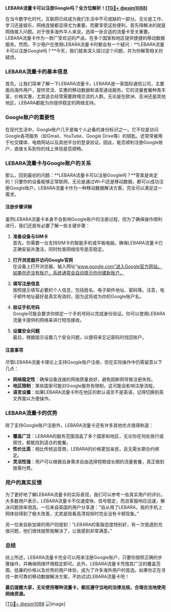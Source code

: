 **LEBARA流量卡可以注册Google吗？全方位解析！[[TG💪+ @esim1088](https://t.me/s/esim1088)]**

在当今数字化时代，互联网已经成为我们生活中不可或缺的一部分。无论是工作、学习还是娱乐，网络连接都显得尤为重要。而要享受这些便利，首先得解决的就是网络接入问题。对于很多海外华人来说，选择一张合适的流量卡至关重要。LEBARA流量卡作为一款广受欢迎的产品，在多个国家和地区提供便捷的移动数据服务。然而，不少用户在使用LEBARA流量卡时都会有一个疑问：**LEBARA流量卡可以注册Google吗？**今天，我们就来深入探讨这个问题，并为你解答相关的疑虑。

### LEBARA流量卡的基本信息

首先，让我们简单了解一下LEBARA流量卡。LEBARA是一家国际通信公司，主要面向海外用户，提供灵活、实惠的移动数据和语音通话服务。它的流量套餐种类丰富，价格实惠，尤其适合经常需要跨境交流的人群。无论是在欧洲、亚洲还是其他地区，LEBARA都能为你提供稳定的网络支持。

### Google账户的重要性

在现代生活中，Google账户几乎是每个人必备的身份标识之一。它不仅是访问Google各项服务（如Gmail、YouTube、Google Drive等）的钥匙，还常常被用于社交媒体、电商网站以及其他平台的登录验证。因此，能否顺利注册Google账户，直接关系到你的线上体验是否顺畅。

### LEBARA流量卡与Google账户的关系

那么，回到最初的问题：**LEBARA流量卡可以注册Google吗？**答案是肯定的！只要你的设备能够正常联网，无论是通过Wi-Fi还是移动数据，都可以成功注册Google账户。LEBARA流量卡作为一种移动数据解决方案，完全可以满足这一需求。

#### 注册步骤详解

虽然LEBARA流量卡本身不会影响Google账户的注册过程，但为了确保操作顺利进行，我们还是有必要了解一些关键步骤：

1. **准备设备与SIM卡**  
   首先，你需要一台支持SIM卡的智能手机或平板电脑。确保LEBARA流量卡已正确安装并激活，同时检查网络信号是否稳定。

2. **打开浏览器并访问Google官网**  
   在设备上打开浏览器，输入网址“www.google.com”进入Google官方网站。如果你还没有账户，系统通常会自动提示你创建新账户。

3. **填写注册信息**  
   按照提示填写必要的个人信息，包括姓名、电子邮件地址、密码等。注意，电子邮件地址最好是真实有效的，因为这将成为你的Google账户名。

4. **验证手机号码**  
   Google可能会要求你绑定一个手机号码以完成身份验证。你可以使用LEBARA流量卡提供的网络来进行短信接收。

5. **设置安全问题**  
   最后，根据提示设置几个安全问题，以便将来忘记密码时找回账户。

#### 注意事项

尽管LEBARA流量卡理论上支持Google账户注册，但在实际操作中仍需留意以下几点：
- **网络稳定性**：确保设备连接的网络质量良好，避免因断网导致注册失败。
- **地区限制**：某些国家可能对Google服务有限制，这可能会影响注册流程。
- **语言设置**：如果LEBARA流量卡所在地区的默认语言不是英语，记得切换到英文界面以方便操作。

### LEBARA流量卡的优势

除了支持Google账户注册外，LEBARA流量卡还有许多其他优点值得称道：

- **覆盖广泛**：LEBARA的服务范围涵盖了多个国家和地区，无论你在何处旅行或居住，都能找到适合的套餐。
- **性价比高**：相比传统运营商，LEBARA的价格更加亲民，且无需长期合约绑定。
- **灵活性强**：用户可以根据自身需求自由选择短期或长期的流量套餐，真正做到按需付费。

### 用户的真实反馈

为了更好地了解LEBARA流量卡的实际表现，我们可以参考一些真实用户的评价。大多数用户表示，LEBARA流量卡不仅速度快、信号稳定，而且客服响应迅速，解决问题效率很高。一位来自英国的用户分享道：“自从用了LEBARA，我的手机上网体验得到了极大改善，尤其是观看高清视频时完全没有卡顿现象。”

另一位来自新加坡的用户则提到：“LEBARA的客服态度特别好，有一次我遇到充值问题，他们很快就帮我解决了，让我感到非常满意。”

### 总结

综上所述，LEBARA流量卡完全可以用来注册Google账户，只要你按照正确的步骤操作，并确保网络环境稳定即可。此外，LEBARA流量卡凭借其广泛的覆盖范围、低廉的价格以及优秀的用户体验，成为了许多海外用户的首选。如果你正在寻找一款可靠的移动数据解决方案，不妨试试LEBARA流量卡吧！

**最后提醒大家，无论使用哪种流量卡，都应遵守当地的法律法规，合理合法地使用网络资源。** 

[[TG💪+ @esim1088](https://t.me/s/esim1088) ![Image](https://i.postimg.cc/4NQfJmqS/Snipaste-2025-05-13-00-14-12.png)]